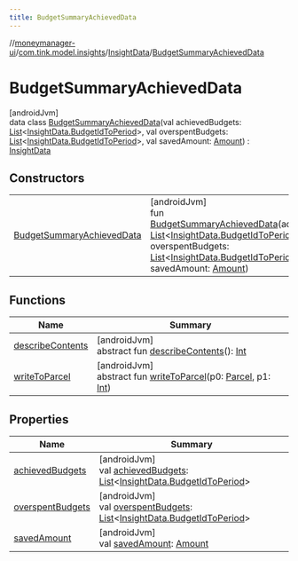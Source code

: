 ```yaml
---
title: BudgetSummaryAchievedData
---
```

//[moneymanager-ui](../../../../index.html)/[com.tink.model.insights](../../index.html)/[InsightData](../index.html)/[BudgetSummaryAchievedData](index.html)



# BudgetSummaryAchievedData



[androidJvm]\
data class [BudgetSummaryAchievedData](index.html)(val achievedBudgets: [List](https://kotlinlang.org/api/latest/jvm/stdlib/kotlin.collections/-list/index.html)&lt;[InsightData.BudgetIdToPeriod](../-budget-id-to-period/index.html)&gt;, val overspentBudgets: [List](https://kotlinlang.org/api/latest/jvm/stdlib/kotlin.collections/-list/index.html)&lt;[InsightData.BudgetIdToPeriod](../-budget-id-to-period/index.html)&gt;, val savedAmount: [Amount](../../../com.tink.model.misc/-amount/index.html)) : [InsightData](../index.html)



## Constructors


| | |
|---|---|
| [BudgetSummaryAchievedData](-budget-summary-achieved-data.html) | [androidJvm]<br>fun [BudgetSummaryAchievedData](-budget-summary-achieved-data.html)(achievedBudgets: [List](https://kotlinlang.org/api/latest/jvm/stdlib/kotlin.collections/-list/index.html)&lt;[InsightData.BudgetIdToPeriod](../-budget-id-to-period/index.html)&gt;, overspentBudgets: [List](https://kotlinlang.org/api/latest/jvm/stdlib/kotlin.collections/-list/index.html)&lt;[InsightData.BudgetIdToPeriod](../-budget-id-to-period/index.html)&gt;, savedAmount: [Amount](../../../com.tink.model.misc/-amount/index.html)) |


## Functions


| Name | Summary |
|---|---|
| [describeContents](../../../com.tink.service.provider/-provider-filter/index.html#-1578325224%2FFunctions%2F1000845458) | [androidJvm]<br>abstract fun [describeContents](../../../com.tink.service.provider/-provider-filter/index.html#-1578325224%2FFunctions%2F1000845458)(): [Int](https://kotlinlang.org/api/latest/jvm/stdlib/kotlin/-int/index.html) |
| [writeToParcel](../../../com.tink.service.provider/-provider-filter/index.html#-1754457655%2FFunctions%2F1000845458) | [androidJvm]<br>abstract fun [writeToParcel](../../../com.tink.service.provider/-provider-filter/index.html#-1754457655%2FFunctions%2F1000845458)(p0: [Parcel](https://developer.android.com/reference/kotlin/android/os/Parcel.html), p1: [Int](https://kotlinlang.org/api/latest/jvm/stdlib/kotlin/-int/index.html)) |


## Properties


| Name | Summary |
|---|---|
| [achievedBudgets](achieved-budgets.html) | [androidJvm]<br>val [achievedBudgets](achieved-budgets.html): [List](https://kotlinlang.org/api/latest/jvm/stdlib/kotlin.collections/-list/index.html)&lt;[InsightData.BudgetIdToPeriod](../-budget-id-to-period/index.html)&gt; |
| [overspentBudgets](overspent-budgets.html) | [androidJvm]<br>val [overspentBudgets](overspent-budgets.html): [List](https://kotlinlang.org/api/latest/jvm/stdlib/kotlin.collections/-list/index.html)&lt;[InsightData.BudgetIdToPeriod](../-budget-id-to-period/index.html)&gt; |
| [savedAmount](saved-amount.html) | [androidJvm]<br>val [savedAmount](saved-amount.html): [Amount](../../../com.tink.model.misc/-amount/index.html) |

